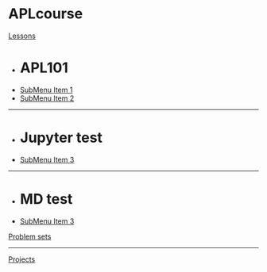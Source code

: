 # APLcourse

[Lessons]()

  * # APL101
  * [SubMenu Item 1](subitem1.md)
  * [SubMenu Item 2](subitem2.md)
  - - - -
  * # Jupyter test
  * [SubMenu Item 3](#!test.md)
  - - - -
  * # MD test
  * [SubMenu Item 3](#!test1.md)

[Problem sets](#!ProblemSets/README.md)
- - - -
[Projects](#!Projects)
